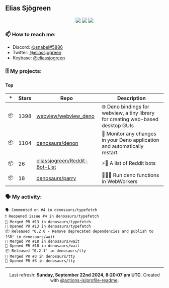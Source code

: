 ## Elias Sjögreen

<p align="center">
  <img src="https://img.shields.io/badge/🎂-dec. 2003-success" />
  <img src="https://img.shields.io/badge/🌎-Stockholm-informational" />
  <img src="https://img.shields.io/badge/👦-He/Him-informational" />
</p>

### 📫 How to reach me:

- Discord: [@snabel#5886](https://discord.com/users/267978757799673866)
- Twitter: [@eliassjogreen](https://twitter.com/eliassjogreen)
- Keybase: [@eliassjogreen](https://keybase.io/eliassjogreen)

### 🗄 My projects:

#### Top
|*|Stars|Repo|Description|
|---|---|---|---|
| 📦 | 1398 | [webview/webview_deno](https://github.com/webview/webview_deno) | 🌐 Deno bindings for webview, a tiny library for creating web-based desktop GUIs |
| 📦 | 1104 | [denosaurs/denon](https://github.com/denosaurs/denon) | 👀 Monitor any changes in your Deno application and automatically restart. |
| 📦 | 26 | [eliassjogreen/Reddit-Bot-List](https://github.com/eliassjogreen/Reddit-Bot-List) | ⚡️🤖 A list of Reddit bots |
| 📦 | 18 | [denosaurs/parry](https://github.com/denosaurs/parry) | 👷🏽‍♂️ Run deno functions in WebWorkers |

### 🗣 My activity:

```
🗣 Commented on #4 in denosaurs/typefetch
❗️ Reopened issue #4 in denosaurs/typefetch
🎉 Merged PR #13 in denosaurs/typefetch
💪 Opened PR #13 in denosaurs/typefetch
📦 Released "0.2.0 - Remove deprecated dependencies and publish to JSR" in denosaurs/wait
🎉 Merged PR #18 in denosaurs/wait
💪 Opened PR #18 in denosaurs/wait
📦 Released "0.2.1" in denosaurs/tty
🎉 Merged PR #3 in denosaurs/tty
💪 Opened PR #3 in denosaurs/tty
```

------------
<p align="center">Last refresh: <b>Sunday, September 22nd 2024, 8:20:07 pm UTC</b>. Created with <a href=https://github.com/marketplace/actions/profile-readme>@actions-js/profile-readme</a>.</p>
